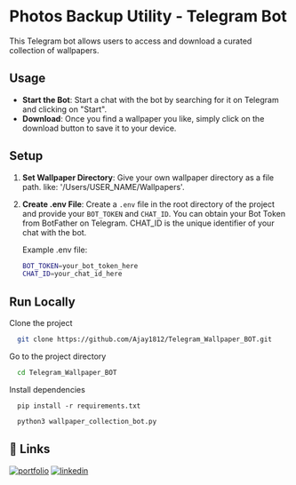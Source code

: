 # Photos Backup Utility - Telegram Bot

This Telegram bot allows users to access and download a curated collection of wallpapers.

## Usage

- **Start the Bot**: Start a chat with the bot by searching for it on Telegram and clicking on "Start".
- **Download**: Once you find a wallpaper you like, simply click on the download button to save it to your device.

## Setup

1. **Set Wallpaper Directory**: Give your own wallpaper directory as a file path. like: '/Users/USER_NAME/Wallpapers'.

2. **Create .env File**: Create a `.env` file in the root directory of the project and provide your `BOT_TOKEN` and `CHAT_ID`. You can obtain your Bot Token from BotFather on Telegram. CHAT_ID is the unique identifier of your chat with the bot.

   Example .env file:

   ```bash
   BOT_TOKEN=your_bot_token_here
   CHAT_ID=your_chat_id_here
   ```

## Run Locally

Clone the project

```bash
  git clone https://github.com/Ajay1812/Telegram_Wallpaper_BOT.git
```

Go to the project directory

```bash
  cd Telegram_Wallpaper_BOT
```

Install dependencies

```Requirements
  pip install -r requirements.txt
```

```bash
  python3 wallpaper_collection_bot.py
```

## 🔗 Links

[![portfolio](https://img.shields.io/badge/my_portfolio-000?style=for-the-badge&logo=ko-fi&logoColor=white)](https://ajay-portfolio-de.netlify.app/)
[![linkedin](https://img.shields.io/badge/linkedin-0A66C2?style=for-the-badge&logo=linkedin&logoColor=white)](https://www.linkedin.com/in/nf-analyst)
